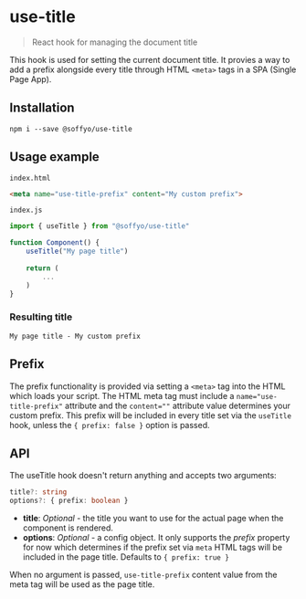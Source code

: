 # use-title
>React hook for managing the document title

This hook is used for setting the current document title. It provies a way to add a prefix alongside every title through HTML `<meta>` tags in a SPA (Single Page App).

## Installation

```
npm i --save @soffyo/use-title
```

## Usage example

`index.html`
```html
<meta name="use-title-prefix" content="My custom prefix">
```

`index.js`
```javascript
import { useTitle } from "@soffyo/use-title"

function Component() {
    useTitle("My page title")
    
    return (
        ...
    )
}
```
### Resulting title

``` 
My page title - My custom prefix 
```

## Prefix

The prefix functionality is provided via setting a `<meta>` tag into the HTML which loads your script. The HTML meta tag must include a `name="use-title-prefix"` attribute and the `content=""` attribute value determines your custom prefix. This prefix will be included in every title set via the `useTitle` hook, unless the `{ prefix: false }` option is passed. 

## API

The useTitle hook doesn't return anything and accepts two arguments:

```typescript
title?: string
options?: { prefix: boolean }
```

+ **title**: *Optional* - the title you want to use for the actual page when the component is rendered.
+ **options**: *Optional* - a config object. It only supports the *prefix* property for now which determines if the prefix set via `meta` HTML tags will be included in the page title. Defaults to `{ prefix: true }`

When no argument is passed, `use-title-prefix` content value from the meta tag will be used as the page title.



